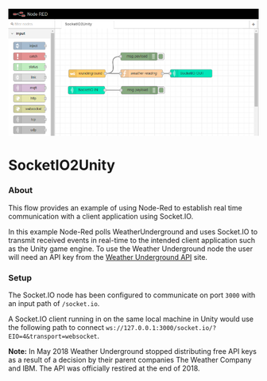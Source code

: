 ![SocketIO2Unity](images/SocketIO2Unity.PNG)

SocketIO2Unity
==============

### About

This flow provides an example of using Node-Red to establish real time communication with a client application using Socket.IO.

In this example Node-Red polls WeatherUnderground and uses Socket.IO to transmit received events in real-time to the intended client application such as the Unity game engine. To use the Weather Underground node the user will need an API key from the [Weather Underground API](https://www.wunderground.com/weather/api) site.

### Setup

The Socket.IO node has been configured to communicate on port `3000` with an input path of `/socket.io`.

A Socket.IO client running in on the same local machine in Unity would use the following path to connect `ws://127.0.0.1:3000/socket.io/?EIO=4&transport=websocket`.

**Note:** In May 2018 Weather Underground stopped distributing free API keys as a result of a decision by their parent companies The Weather Company and IBM. The API was officially restired at the end of 2018.
